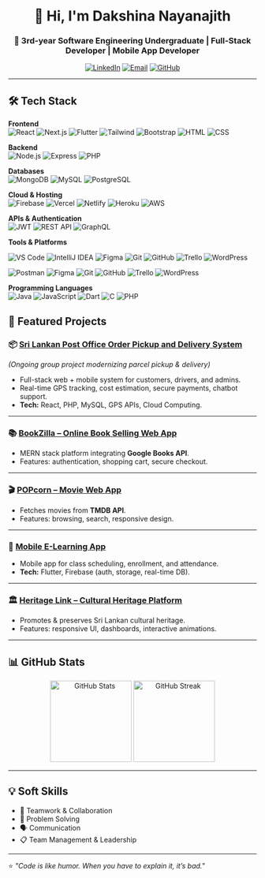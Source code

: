 <!-- Banner / Intro -->
<h1 align="center">👋 Hi, I'm Dakshina Nayanajith</h1>
<h3 align="center">🚀 3rd-year Software Engineering Undergraduate | Full-Stack Developer | Mobile App Developer</h3>

<p align="center">
  <a href="https://www.linkedin.com/in/dakshina-nayanajith-ab1b83341/"><img src="https://img.shields.io/badge/LinkedIn-0A66C2?logo=linkedin&logoColor=white" alt="LinkedIn"></a>
  <a href="mailto:dakshinagk@gmail.com"><img src="https://img.shields.io/badge/Email-D14836?logo=gmail&logoColor=white" alt="Email"></a>
  <a href="https://github.com/dakshina-gk"><img src="https://img.shields.io/badge/GitHub-181717?logo=github&logoColor=white" alt="GitHub"></a>
</p>

---

## 🛠 Tech Stack

**Frontend**  
![React](https://skillicons.dev/icons?i=react) ![Next.js](https://skillicons.dev/icons?i=nextjs) ![Flutter](https://skillicons.dev/icons?i=flutter) ![Tailwind](https://skillicons.dev/icons?i=tailwind) ![Bootstrap](https://skillicons.dev/icons?i=bootstrap) ![HTML](https://skillicons.dev/icons?i=html) ![CSS](https://skillicons.dev/icons?i=css) 

**Backend**  
![Node.js](https://skillicons.dev/icons?i=nodejs) ![Express](https://skillicons.dev/icons?i=express) ![PHP](https://skillicons.dev/icons?i=php)

**Databases**  
![MongoDB](https://skillicons.dev/icons?i=mongodb) ![MySQL](https://skillicons.dev/icons?i=mysql) ![PostgreSQL](https://skillicons.dev/icons?i=postgres)

**Cloud & Hosting**  
![Firebase](https://skillicons.dev/icons?i=firebase) ![Vercel](https://skillicons.dev/icons?i=vercel) ![Netlify](https://skillicons.dev/icons?i=netlify) ![Heroku](https://skillicons.dev/icons?i=heroku) ![AWS](https://skillicons.dev/icons?i=aws)

**APIs & Authentication**  
![JWT](https://img.shields.io/badge/JWT-000000?logo=jsonwebtokens&logoColor=white) ![REST API](https://img.shields.io/badge/REST%20API-005571?logo=swagger&logoColor=white) ![GraphQL](https://img.shields.io/badge/GraphQL-E10098?logo=graphql&logoColor=white)  

**Tools & Platforms**  

![VS Code](https://skillicons.dev/icons?i=vscode) ![IntelliJ IDEA](https://skillicons.dev/icons?i=idea)  ![Figma](https://skillicons.dev/icons?i=figma) ![Git](https://skillicons.dev/icons?i=git) ![GitHub](https://skillicons.dev/icons?i=github) ![Trello](https://img.shields.io/badge/Trello-0052CC?logo=trello&logoColor=white) ![WordPress](https://skillicons.dev/icons?i=wordpress)

![Postman](https://skillicons.dev/icons?i=postman) ![Figma](https://skillicons.dev/icons?i=figma) ![Git](https://skillicons.dev/icons?i=git) ![GitHub](https://skillicons.dev/icons?i=github) ![Trello](https://img.shields.io/badge/Trello-0052CC?logo=trello&logoColor=white) ![WordPress](https://skillicons.dev/icons?i=wordpress)

**Programming Languages**  
![Java](https://skillicons.dev/icons?i=java) ![JavaScript](https://skillicons.dev/icons?i=javascript) ![Dart](https://skillicons.dev/icons?i=dart) ![C](https://skillicons.dev/icons?i=c) ![PHP](https://skillicons.dev/icons?i=php)

## 📌 Featured Projects

### 📦 [Sri Lankan Post Office Order Pickup and Delivery System]([https://github.com/dakshina-gk](https://github.com/dakshina-gk/Trust-post-logistic))
*(Ongoing group project modernizing parcel pickup & delivery)*  
- Full-stack web + mobile system for customers, drivers, and admins.  
- Real-time GPS tracking, cost estimation, secure payments, chatbot support.  
- **Tech:** React, PHP, MySQL, GPS APIs, Cloud Computing.

---

### 📚 [BookZilla – Online Book Selling Web App](https://github.com/dakshina-gk/BookZilla)
- MERN stack platform integrating **Google Books API**.  
- Features: authentication, shopping cart, secure checkout.  

---

### 🎬 [POPcorn – Movie Web App](https://github.com/dakshina-gk/POPcorn)
- Fetches movies from **TMDB API**.  
- Features: browsing, search, responsive design.  

---

### 📱 [Mobile E-Learning App](https://github.com/dakshina-gk/Mobile-E-Learning-App)
- Mobile app for class scheduling, enrollment, and attendance.  
- **Tech:** Flutter, Firebase (auth, storage, real-time DB).  

---

### 🏛 [Heritage Link – Cultural Heritage Platform](https://github.com/dakshina-gk/HeritageLink)
- Promotes & preserves Sri Lankan cultural heritage.  
- Features: responsive UI, dashboards, interactive animations.  

---

## 📊 GitHub Stats

<p align="center">
  <img src="https://github-readme-stats.vercel.app/api?username=dakshina-gk&show_icons=true&theme=radical" alt="GitHub Stats" height="165"/>
  <img src="https://github-readme-streak-stats.herokuapp.com?user=dakshina-gk&theme=radical" alt="GitHub Streak" height="165"/>
</p>

---

## 💡 Soft Skills
- 🤝 Teamwork & Collaboration  
- 🧠 Problem Solving  
- 🗣 Communication  
- 📋 Team Management & Leadership  

---

⭐ *"Code is like humor. When you have to explain it, it’s bad."*
